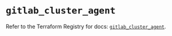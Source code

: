 # `gitlab_cluster_agent`

Refer to the Terraform Registry for docs: [`gitlab_cluster_agent`](https://registry.terraform.io/providers/gitlabhq/gitlab/17.10.0/docs/resources/cluster_agent).
